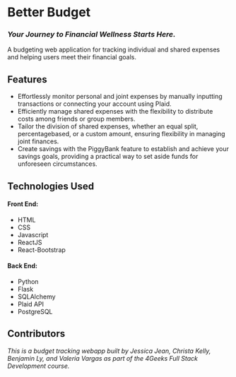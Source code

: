 # Better Budget

### *Your Journey to Financial Wellness Starts Here.*

A budgeting web application for tracking individual and shared expenses and helping users meet their financial goals.

## Features

- Effortlessly monitor personal and joint expenses by manually inputting transactions or connecting your account using Plaid. 
- Efficiently manage shared expenses with the flexibility to distribute costs among friends or group members.
- Tailor the division of shared expenses, whether an equal split, percentagebased, or a custom amount, ensuring flexibility in managing joint finances.
- Create savings with the PiggyBank feature to establish and achieve your savings goals, providing a practical way to set aside funds for unforeseen circumstances.

## Technologies Used

#### Front End:
- HTML
- CSS
- Javascript
- ReactJS
- React-Bootstrap

#### Back End:
- Python
- Flask
- SQLAlchemy
- Plaid API
- PostgreSQL 

## Contributors

*This is a budget tracking webapp built by Jessica Jean, Christa Kelly, Benjamin Ly, and Valeria Vargas as part of the 4Geeks Full Stack Development course.*